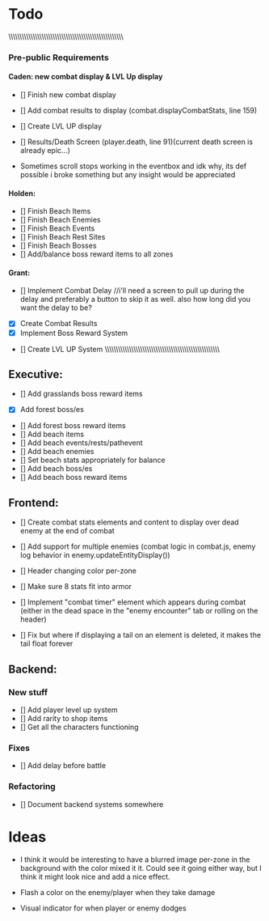 
# Todo

\\\\\\\\\\\\\\\\\\\\\\\\\\\\\\\\\\\\\\\\\\\\\\\\\\\\\\\\\\\\\\\\\\\\\\\\\\\\\\\\\\\\\\\\\\\\\\\\\\\\\\\\
### Pre-public Requirements

#### Caden: new combat display & LVL Up display
* [] Finish new combat display
* [] Add combat results to display (combat.displayCombatStats, line 159)
* [] Create LVL UP display
* [] Results/Death Screen (player.death, line 91)(current death screen is already epic...)

* Sometimes scroll stops working in the eventbox and idk why, its def possible i broke something but any insight would be appreciated
#### Holden:
* [] Finish Beach Items
* [] Finish Beach Enemies
* [] Finish Beach Events
* [] Finish Beach Rest Sites
* [] Finish Beach Bosses
* [] Add/balance boss reward items to all zones
#### Grant:
* [] Implement Combat Delay  //i'll need a screen to pull up during the delay and preferably a button to skip it as well. also how long did you want the delay to be?
* [x] Create Combat Results
* [x] Implement Boss Reward System
* [] Create LVL UP System
\\\\\\\\\\\\\\\\\\\\\\\\\\\\\\\\\\\\\\\\\\\\\\\\\\\\\\\\\\\\\\\\\\\\\\\\\\\\\\\\\\\\\\\\\\\\\\\\\\\\\\\\

## Executive:
* [] Add grasslands boss reward items
* [x] Add forest boss/es
* [] Add forest boss reward items
* [] Add beach items
* [] Add beach events/rests/pathevent
* [] Add beach enemies
* [] Set beach stats appropriately for balance
* [] Add beach boss/es
* [] Add beach boss reward items

## Frontend:
* [] Create combat stats elements and content to display over dead enemy at the end of combat

* [] Add support for multiple enemies (combat logic in combat.js, enemy log behavior in enemy.updateEntityDisplay())
* [] Header changing color per-zone
* [] Make sure 8 stats fit into armor
* [] Implement "combat timer" element which appears during combat (either in the dead space in the "enemy encounter" tab or rolling on the header)
* [] Fix but where if displaying a tail on an element is deleted, it makes the tail float forever

## Backend:

### New stuff
* [] Add player level up system
* [] Add rarity to shop items
* [] Get all the characters functioning

### Fixes
* [] Add delay before battle

### Refactoring
* [] Document backend systems somewhere



# Ideas
* I think it would be interesting to have a blurred image per-zone in the background with the color mixed it it. Could see it going either way, but I think it might look nice and add a nice effect.

* Flash a color on the enemy/player when they take damage
* Visual indicator for when player or enemy dodges

